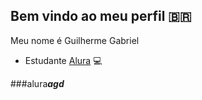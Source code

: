 ## Bem vindo ao meu perfil 🇧🇷

Meu nome é Guilherme Gabriel

 - Estudante [Alura](https://www.alura.com.br) 💻

###alura***agd***
